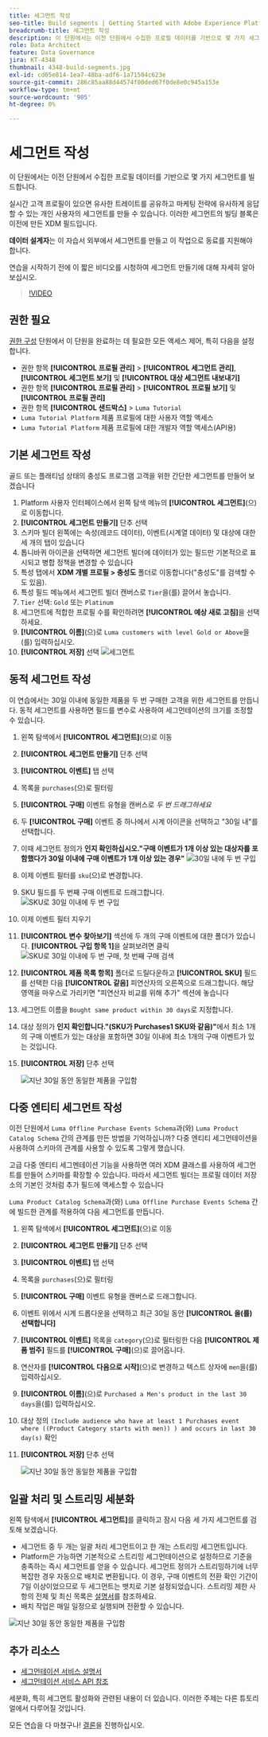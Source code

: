 ```yaml
---
title: 세그먼트 작성
seo-title: Build segments | Getting Started with Adobe Experience Platform for Data Architects and Data Engineers
breadcrumb-title: 세그먼트 작성
description: 이 단원에서는 이전 단원에서 수집한 프로필 데이터를 기반으로 몇 가지 세그먼트를 빌드합니다.
role: Data Architect
feature: Data Governance
jira: KT-4348
thumbnail: 4348-build-segments.jpg
exl-id: cd05e814-1ea7-48ba-adf6-1a71504c623e
source-git-commit: 286c85aa88d44574f00ded67f0de8e0c945a153e
workflow-type: tm+mt
source-wordcount: '905'
ht-degree: 0%

---
```


# 세그먼트 작성

<!-- 30 min-->
이 단원에서는 이전 단원에서 수집한 프로필 데이터를 기반으로 몇 가지 세그먼트를 빌드합니다.

실시간 고객 프로필이 있으면 유사한 트레이트를 공유하고 마케팅 전략에 유사하게 응답할 수 있는 개인 사용자의 세그먼트를 만들 수 있습니다. 이러한 세그먼트의 빌딩 블록은 이전에 만든 XDM 필드입니다.

**데이터 설계자**&#x200B;는 이 자습서 외부에서 세그먼트를 만들고 이 작업으로 동료를 지원해야 합니다.

연습을 시작하기 전에 이 짧은 비디오를 시청하여 세그먼트 만들기에 대해 자세히 알아보십시오.
>[!VIDEO](https://video.tv.adobe.com/v/31708?learn=on&enablevpops&captions=kor)


## 권한 필요

[권한 구성](configure-permissions.md) 단원에서 이 단원을 완료하는 데 필요한 모든 액세스 제어, 특히 다음을 설정합니다.

* 권한 항목 **[!UICONTROL 프로필 관리]** > **[!UICONTROL 세그먼트 관리]**, **[!UICONTROL 세그먼트 보기]** 및 **[!UICONTROL 대상 세그먼트 내보내기]**
* 권한 항목 **[!UICONTROL 프로필 관리]** > **[!UICONTROL 프로필 보기]** 및 **[!UICONTROL 프로필 관리]**
* 권한 항목 **[!UICONTROL 샌드박스]** > `Luma Tutorial`
* `Luma Tutorial Platform` 제품 프로필에 대한 사용자 역할 액세스
* `Luma Tutorial Platform` 제품 프로필에 대한 개발자 역할 액세스(API용)

## 기본 세그먼트 작성

골드 또는 플래티넘 상태의 충성도 프로그램 고객을 위한 간단한 세그먼트를 만들어 보겠습니다

1. Platform 사용자 인터페이스에서 왼쪽 탐색 메뉴의 **[!UICONTROL 세그먼트]**(으)로 이동합니다.
1. **[!UICONTROL 세그먼트 만들기]** 단추 선택
1. 스키마 빌더 왼쪽에는 속성(레코드 데이터), 이벤트(시계열 데이터) 및 대상에 대한 세 개의 탭이 있습니다
1. 톱니바퀴 아이콘을 선택하면 세그먼트 빌더에 데이터가 있는 필드만 기본적으로 표시되고 병합 정책을 변경할 수 있습니다
1. 특성 탭에서 **XDM 개별 프로필 > 충성도** 폴더로 이동합니다(&quot;충성도&quot;를 검색할 수도 있음).
1. 특성 필드 메뉴에서 세그먼트 빌더 캔버스로 `Tier`을(를) 끌어서 놓습니다.
1. `Tier` 선택: `Gold` 또는 `Platinum`
1. 세그먼트에 적합한 프로필 수를 확인하려면 **[!UICONTROL 예상 새로 고침]**&#x200B;을 선택하세요.
1. **[!UICONTROL 이름]**(으)로 `Luma customers with level Gold or Above`을(를) 입력하십시오.
1. **[!UICONTROL 저장]** 선택
   ![세그먼트](assets/segment-goldOrAbove.png)

<!--## Build a sequential segment-->

## 동적 세그먼트 작성

이 연습에서는 30일 이내에 동일한 제품을 두 번 구매한 고객을 위한 세그먼트를 만듭니다. 동적 세그먼트를 사용하면 필드를 변수로 사용하여 세그먼테이션의 크기를 조정할 수 있습니다.

1. 왼쪽 탐색에서 **[!UICONTROL 세그먼트]**(으)로 이동
1. **[!UICONTROL 세그먼트 만들기]** 단추 선택
1. **[!UICONTROL 이벤트]** 탭 선택
1. 목록을 `purchases`(으)로 필터링
1. **[!UICONTROL 구매]** 이벤트 유형을 캔버스로 _두 번 드래그하세요_
1. 두 **[!UICONTROL 구매]** 이벤트 중 하나에서 시계 아이콘을 선택하고 &quot;30일 내&quot;를 선택합니다.
1. 이때 세그먼트 정의가 **인지 확인하십시오.&quot;구매 이벤트가 1개 이상 있는 대상자를 포함했다가 30일 이내에 구매 이벤트가 1개 이상 있는 경우&quot;**
   ![30일 내에 두 번 구입](assets/segment-twoPurchases.png)
1. 이제 이벤트 필터를 `sku`(으)로 변경합니다.
1. SKU 필드를 두 번째 구매 이벤트로 드래그합니다.
   ![SKU로 30일 이내에 두 번 구입](assets/segment-twoPurchases-addSku.png)
1. 이제 이벤트 필터 지우기
1. **[!UICONTROL 변수 찾아보기]** 섹션에 두 개의 구매 이벤트에 대한 폴더가 있습니다. **[!UICONTROL 구입 항목 1]**&#x200B;을 살펴보려면 클릭\
   ![SKU로 30일 이내에 두 번 구매, 첫 번째 구매 검색](assets/segment-twoPurchases-browsePurchaseOne.png)
1. **[!UICONTROL 제품 목록 항목]** 폴더로 드릴다운하고 **[!UICONTROL SKU]** 필드를 선택한 다음 **[!UICONTROL 같음]** 피연산자의 오른쪽으로 드래그합니다. 해당 영역을 마우스로 가리키면 &quot;피연산자 비교를 위해 추가&quot; 섹션에 놓습니다
1. 세그먼트 이름을 `Bought same product within 30 days`로 지정합니다.
1. 대상 정의가 **인지 확인합니다.&quot;(SKU가 Purchases1 SKU와 같음)&quot;**&#x200B;에서 최소 1개의 구매 이벤트가 있는 대상을 포함하면 30일 이내에 최소 1개의 구매 이벤트가 있는 것입니다.
1. **[!UICONTROL 저장]** 단추 선택

   ![지난 30일 동안 동일한 제품을 구입함](assets/segment-boughtSameProduct.png)

## 다중 엔티티 세그먼트 작성

이전 단원에서 `Luma Offline Purchase Events Schema`과(와) `Luma Product Catalog Schema` 간의 관계를 만든 방법을 기억하십니까? 다중 엔티티 세그먼테이션을 사용하여 스키마의 관계를 사용할 수 있도록 그렇게 했습니다.

고급 다중 엔티티 세그멘테이션 기능을 사용하면 여러 XDM 클래스를 사용하여 세그먼트를 만들어 스키마를 확장할 수 있습니다. 따라서 세그먼트 빌더는 프로필 데이터 저장소의 기본인 것처럼 추가 필드에 액세스할 수 있습니다

`Luma Product Catalog Schema`과(와) `Luma Offline Purchase Events Schema` 간에 빌드한 관계를 적용하여 다음 세그먼트를 만듭니다.

1. 왼쪽 탐색에서 **[!UICONTROL 세그먼트]**(으)로 이동
1. **[!UICONTROL 세그먼트 만들기]** 단추 선택
1. **[!UICONTROL 이벤트]** 탭 선택
1. 목록을 `purchases`(으)로 필터링
1. **[!UICONTROL 구매]** 이벤트 유형을 캔버스로 드래그합니다.
1. 이벤트 위에서 시계 드롭다운을 선택하고 최근 30일 동안 **[!UICONTROL 을(를) 선택합니다]**
1. **[!UICONTROL 이벤트]** 목록을 `category`(으)로 필터링한 다음 **[!UICONTROL 제품 범주]** 필드를 **[!UICONTROL 구매]**(으)로 끌어옵니다.
1. 연산자를 **[!UICONTROL 다음으로 시작]**(으)로 변경하고 텍스트 상자에 `men`을(를) 입력하십시오.
1. **[!UICONTROL 이름]**(으)로 `Purchased a Men's product in the last 30 days`을(를) 입력하십시오.
1. 대상 정의 `(Include audience who have at least 1 Purchases event where ((Product Category starts with men)) ) and occurs in last 30 day(s)` 확인
1. **[!UICONTROL 저장]** 단추 선택

   ![지난 30일 동안 동일한 제품을 구입함](assets/segment-purchasedMens.png)

## 일괄 처리 및 스트리밍 세분화

왼쪽 탐색에서 **[!UICONTROL 세그먼트]**&#x200B;를 클릭하고 잠시 다음 세 가지 세그먼트를 검토해 보겠습니다.

* 세그먼트 중 두 개는 일괄 처리 세그먼트이고 한 개는 스트리밍 세그먼트입니다.
* Platform은 가능하면 기본적으로 스트리밍 세그먼테이션으로 설정하므로 기준을 충족하는 즉시 세그먼트를 얻을 수 있습니다. 세그먼트 정의가 스트리밍하기에 너무 복잡한 경우 자동으로 배치로 변환됩니다. 이 경우, 구매 이벤트의 전환 확인 기간이 7일 이상이었으므로 두 세그먼트는 뱃치로 기본 설정되었습니다. 스트리밍 제한 사항의 전체 및 최신 목록은 [설명서](https://experienceleague.adobe.com/docs/experience-platform/segmentation/ui/streaming-segmentation.html?lang=ko)를 참조하세요.
* 배치 작업은 매일 일정으로 실행되며 전환할 수 있습니다.

![지난 30일 동안 동일한 제품을 구입함](assets/segment-review.png)

## 추가 리소스

* [세그먼테이션 서비스 설명서](https://experienceleague.adobe.com/docs/experience-platform/segmentation/home.html?lang=ko)
* [세그먼테이션 서비스 API 참조](https://www.adobe.io/experience-platform-apis/references/segmentation/)

세분화, 특히 세그먼트 활성화와 관련된 내용이 더 있습니다. 이러한 주제는 다른 튜토리얼에서 다루어질 것입니다.

모든 연습을 다 마쳤구나! [결론](conclusion.md)을 진행하십시오.
